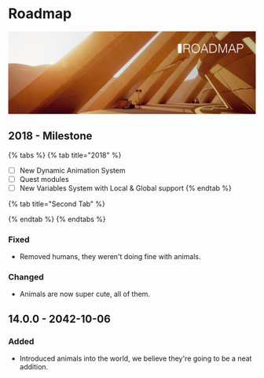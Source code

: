 # Roadmap

![](../.gitbook/assets/roadmap.jpg)

## 2018 - Milestone

{% tabs %}
{% tab title="2018" %}
* [ ] New Dynamic Animation System
* [ ] Quest modules
* [ ] New Variables System with Local & Global support
{% endtab %}

{% tab title="Second Tab" %}

{% endtab %}
{% endtabs %}

### Fixed

* Removed humans, they weren't doing fine with animals.

### Changed

* Animals are now super cute, all of them.

## 14.0.0 - 2042-10-06

### Added

* Introduced animals into the world, we believe they're going to be a neat addition.



